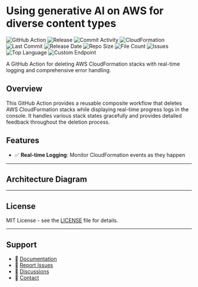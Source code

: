 # Using generative AI on AWS for diverse content types

![GitHub Action](https://img.shields.io/badge/GitHub-Action-blue?logo=github)&nbsp;![Release](https://github.com/subhamay-bhattacharyya/0804-gen-ai-cft/actions/workflows/release.yaml/badge.svg)&nbsp;![Commit Activity](https://img.shields.io/github/commit-activity/t/subhamay-bhattacharyya/0804-gen-ai-cft)&nbsp;![CloudFormation](https://img.shields.io/badge/AWS-CloudFormation-orange?logo=amazonaws)&nbsp;![Last Commit](https://img.shields.io/github/last-commit/subhamay-bhattacharyya/0804-gen-ai-cft)&nbsp;![Release Date](https://img.shields.io/github/release-date/subhamay-bhattacharyya/0804-gen-ai-cft)&nbsp;![Repo Size](https://img.shields.io/github/repo-size/subhamay-bhattacharyya/0804-gen-ai-cft)&nbsp;![File Count](https://img.shields.io/github/directory-file-count/subhamay-bhattacharyya/0804-gen-ai-cft)&nbsp;![Issues](https://img.shields.io/github/issues/subhamay-bhattacharyya/0804-gen-ai-cft)&nbsp;![Top Language](https://img.shields.io/github/languages/top/subhamay-bhattacharyya/0804-gen-ai-cft)&nbsp;![Custom Endpoint](https://img.shields.io/endpoint?url=https://gist.githubusercontent.com/bsubhamay/71adca7a1028bf6559d0ead625562d03/raw/0804-gen-ai-cft.json?)


A GitHub Action for deleting AWS CloudFormation stacks with real-time logging and comprehensive error handling.

## Overview

This GitHub Action provides a reusable composite workflow that deletes AWS CloudFormation stacks while displaying real-time progress logs in the console. It handles various stack states gracefully and provides detailed feedback throughout the deletion process.

## Features

- ✅ **Real-time Logging**: Monitor CloudFormation events as they happen

---

## Architecture Diagram


---

## License

MIT License - see the [LICENSE](LICENSE) file for details.

---

## Support

- 📖 [Documentation](https://github.com/subhamay-bhattacharyya/0804-gen-ai-cft/wiki)
- 🐛 [Report Issues](https://github.com/subhamay-bhattacharyya/0804-gen-ai-cft/issues)
- 💬 [Discussions](https://github.com/subhamay-bhattacharyya/0804-gen-ai-cft/discussions)
- 📧 [Contact](mailto:support@subhamay.aws@gmail.com)